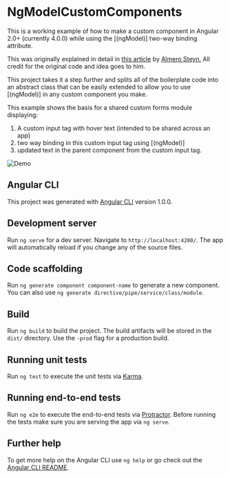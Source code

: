 # NgModelCustomComponents

This is a working example of how to make a custom component in Angular 2.0+ (currently 4.0.0) while using the [(ngModel)] two-way binding attribute.

This was originally explained in detail in [this article](http://almerosteyn.com/2016/04/linkup-custom-control-to-ngcontrol-ngmodel) by [Almero Steyn.](https://twitter.com/kryptos_rsa) All credit for the original code and idea goes to him.

This project takes it a step further and splits all of the boilerplate code into an abstract class that can be easily extended to allow you to use [(ngModel)] in any custom component you make.

This example shows the basis for a shared custom forms module displaying:

1. A custom input tag with hover text (intended to be shared across an app)
2. two way binding in this custom input tag using [(ngModel)]
3. updated text in the parent component from the custom input tag.

![Demo](https://media.giphy.com/media/3o7btWYOHOkdlbdlYY/giphy.gif)


## Angular CLI

This project was generated with [Angular CLI](https://github.com/angular/angular-cli) version 1.0.0.

## Development server

Run `ng serve` for a dev server. Navigate to `http://localhost:4200/`. The app will automatically reload if you change any of the source files.

## Code scaffolding

Run `ng generate component component-name` to generate a new component. You can also use `ng generate directive/pipe/service/class/module`.

## Build

Run `ng build` to build the project. The build artifacts will be stored in the `dist/` directory. Use the `-prod` flag for a production build.

## Running unit tests

Run `ng test` to execute the unit tests via [Karma](https://karma-runner.github.io).

## Running end-to-end tests

Run `ng e2e` to execute the end-to-end tests via [Protractor](http://www.protractortest.org/).
Before running the tests make sure you are serving the app via `ng serve`.

## Further help

To get more help on the Angular CLI use `ng help` or go check out the [Angular CLI README](https://github.com/angular/angular-cli/blob/master/README.md).
